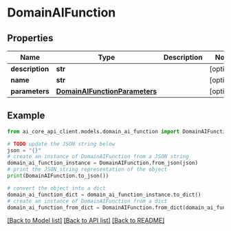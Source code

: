 # DomainAIFunction


## Properties

Name | Type | Description | Notes
------------ | ------------- | ------------- | -------------
**description** | **str** |  | [optional] 
**name** | **str** |  | [optional] 
**parameters** | [**DomainAIFunctionParameters**](DomainAIFunctionParameters.md) |  | [optional] 

## Example

```python
from ai_core_api_client.models.domain_ai_function import DomainAIFunction

# TODO update the JSON string below
json = "{}"
# create an instance of DomainAIFunction from a JSON string
domain_ai_function_instance = DomainAIFunction.from_json(json)
# print the JSON string representation of the object
print(DomainAIFunction.to_json())

# convert the object into a dict
domain_ai_function_dict = domain_ai_function_instance.to_dict()
# create an instance of DomainAIFunction from a dict
domain_ai_function_from_dict = DomainAIFunction.from_dict(domain_ai_function_dict)
```
[[Back to Model list]](../README.md#documentation-for-models) [[Back to API list]](../README.md#documentation-for-api-endpoints) [[Back to README]](../README.md)


